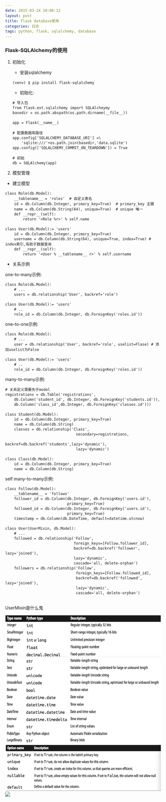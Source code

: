 ```yaml
---
date: 2015-03-24 10:06:12
layout: post
title: Flask database使用
categories: 日志
tags: python, flask, sqlalchemy, database
---
```

### Flask-SQLAlchemy的使用	

1. 初始化	
	* 安装sqlalchemy 		

	```(venv) $ pip install flask-sqlalchemy```		
	* 初始化:		

	```		
	# 导入包
	from flask.ext.sqlalchemy import SQLAlcheymy
	basedir = os.path.abspath(os.path.dirname(__file__))

	app = Flask(__name__)

	# 配置数据库路径
	app.config['SQLALCHEMY_DATABASE_URI'] =\
		'sqlite:///'+os.path.join(basedir,'data.sqlite')
	app.config(['SQLALCHEMY_COMMIT_ON_TEARDOWN']) = True

	# 初始
	db = SQLAlchemy(app) 
	```

2. 模型管理	

* 建立模型		

```		
class Role(db.Model):
	__tablename__ = 'roles'  # 自定义表名
	id = db.Column(db.Integer, primary_key=True)  # primary_key 主键
	name = db.Column(db.String(64), unique=True)  # unique 唯一
	def __repr__(self):
		return '<Role %r>' % self.name

class User(db.Model):= 'users'
	id = db.Column(db.Integer, primary_key=True)
	username = db.Column(db.String(64), unique=True, index=True) # index索引,有助于数据查询
	def __repr__(self):
		return '<User % __tablename__ r>' % self.username
```		
		
* 关系示例		

one-to-many示例:
```		
class Role(db.Model):
	# ...
	users = db.relationship('User', backref='role')

class User(db.Model):= 'users'
	# ..
	role_id = db.Column(db.Integer, db.ForeignKey('roles.id'))
```	

one-to-one示例:		

```		
class Role(db.Model):
	# ...
	user = db.relationship('User', backref='role', uselist=Flase) # 添加uselist为False

class User(db.Model):= 'users'
	# ..
	role_id = db.Column(db.Integer, db.ForeignKey('roles.id'))
```	

many-to-many示例:		

```		
# 关系定义需要先于model		
registrations = db.Table('registrations',
	db.Column('student_id', db.Integer, db.ForeignKey('students.id')),
	db.Column('class_id',db.Integer, db.ForeignKey('classes.id')))

class Student(db.Model):
	id = db.Column(db.Integer, primary_key=True)
	name = db.Column(db.String)
	classes = db.relationship('Class',
								secondary=registrations,
								backref=db.backref('students',lazy='dynamic'),
								lazy='dynamic')

class Class(db.Model):
	id = db.Column(db.Integer, primary_key=True)
	name = db.Column(db.String)

```

self many-to-many示例:		

```			
class Follow(db.Model):
	__tablename__ = 'follows'
	follower_id = db.Column(db.Integer, db.ForeignKey('users.id'),
                            primary_key=True)
    followed_id = db.Column(db.Integer, db.ForeignKey('users.id'),
                            primary_key=True)
    timestamp = db.Column(db.DateTime, default=datetime.utcnow)

class User(UserMixin, db.Model): 
	# ...
    followed = db.relationship('Follow',
                               foreign_keys=[Follow.follower_id],
                               backref=db.backref('follower', lazy='joined'),
                               lazy='dynamic',
                               cascade='all, delete-orphan')
    followers = db.relationship('Follow',
                                foreign_keys=[Follow.followed_id],
                                backref=db.backref('followed', lazy='joined'),
                                lazy='dynamic',
                                cascade='all, delete-orphan')


```	

UserMixin是什么鬼

[![](/assets/flask_sqlalchemy1.png)](/assets/flask_sqlalchemy1.png)   
[![](/assets/flask_sqlalchemy2.png)](/assets/flask_sqlalchemy2.png)   
[![](/assets/flask_sqlalchemy3.png)](/assets/flask_sqlalchemy3.png)    
[![](/assets/flask_sqlalchemy4.png)](/assets/flask_sqlalchemy4.png)    



